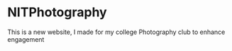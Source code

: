 # NITPhotography
This is a new website, I made for my college Photography club to enhance engagement
